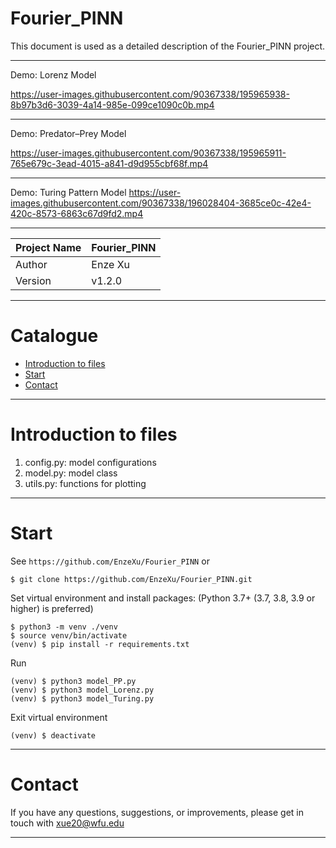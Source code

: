 Fourier_PINN
===========================
This document is used as a detailed description of the Fourier_PINN project.

****


Demo: Lorenz Model

https://user-images.githubusercontent.com/90367338/195965938-8b97b3d6-3039-4a14-985e-099ce1090c0b.mp4


****

Demo: Predator–Prey Model

https://user-images.githubusercontent.com/90367338/195965911-765e679c-3ead-4015-a841-d9d955cbf68f.mp4

****

Demo: Turing Pattern Model
https://user-images.githubusercontent.com/90367338/196028404-3685ce0c-42e4-420c-8573-6863c67d9fd2.mp4



****
 
| Project Name | Fourier_PINN |
|--------------|--------------|
| Author       | Enze Xu      |
| Version      | v1.2.0       |

****
# Catalogue
* [Introduction to files](#introduction-to-files)
* [Start](#start)
* [Contact](#contact)

****
# Introduction to files
1. config.py: model configurations
2. model.py: model class
3. utils.py: functions for plotting

****
# Start
See `https://github.com/EnzeXu/Fourier_PINN` or
```shell
$ git clone https://github.com/EnzeXu/Fourier_PINN.git
```

Set virtual environment and install packages: (Python 3.7+ (3.7, 3.8, 3.9 or higher) is preferred)
```shell
$ python3 -m venv ./venv
$ source venv/bin/activate
(venv) $ pip install -r requirements.txt
```

Run
```shell
(venv) $ python3 model_PP.py
(venv) $ python3 model_Lorenz.py
(venv) $ python3 model_Turing.py
```

Exit virtual environment
```shell
(venv) $ deactivate
```
****

# Contact
If you have any questions, suggestions, or improvements, please get in touch with xue20@wfu.edu
****
